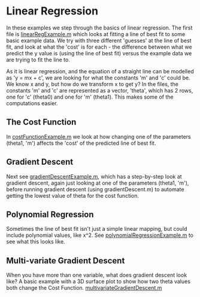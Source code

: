 # Linear Regression

In these examples we step through the basics of linear regression.
The first file is [linearRegExample.m](https://github.com/katharinebeaumont/machine-learning-exposed/blob/master/Linear-Regression/linearRegExample.m) which looks at fitting a line of best fit to some basic example data. We try with three different 'guesses' at the line of best fit, and look at what the 'cost' is for each - the difference between what we predict the y value is (using the line of best fit) versus the example data we are trying to fit the line to.

As it is linear regression, and the equation of a straight line can be modelled as 'y = mx + c', we are looking for what the constants 'm' and 'c' could be. We know x and y, but how do we transform x to get y?
In the files, the constants 'm' and 'c' are represented as a vector, 'theta', which has 2 rows, one for 'c' (theta0) and one for 'm' (theta1). This makes some of the computations easier.

## The Cost Function
In [costFunctionExample.m](https://github.com/katharinebeaumont/machine-learning-exposed/blob/master/Linear-Regression/costFunctionExample.m) we look at how changing one of the parameters (theta1, 'm') affects the 'cost' of the predicted line of best fit.

## Gradient Descent
Next see [gradientDescentExample.m](https://github.com/katharinebeaumont/machine-learning-exposed/blob/master/Linear-Regression/gradientDescentExample.m), which has a step-by-step look at gradient descent, again just looking at one of the parameters (theta1, 'm'), before running gradient descent (using gradientDescent.m) to automate getting the lowest value of theta for the cost function.

## Polynomial Regression
Sometimes the line of best fit isn't just a simple linear mapping, but could include
polynomial values, like x^2. See [polynomialRegressionExample.m](https://github.com/katharinebeaumont/machine-learning-exposed/blob/master/Linear-Regression/polynomialRegressionExample.m) to see what this looks like.

## Multi-variate Gradient Descent
When you have more than one variable, what does gradient descent look like? A basic
example with a 3D surface plot to show how two theta values both change the Cost Function.
[multivariateGradientDescent.m](https://github.com/katharinebeaumont/machine-learning-exposed/blob/master/Linear-Regression/multivariateGradientDescent.m)